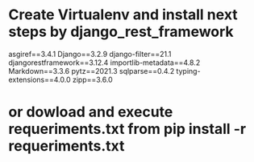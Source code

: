 # Create Virtualenv and install next steps by django_rest_framework

asgiref==3.4.1
Django==3.2.9
django-filter==21.1
djangorestframework==3.12.4
importlib-metadata==4.8.2
Markdown==3.3.6
pytz==2021.3
sqlparse==0.4.2
typing-extensions==4.0.0
zipp==3.6.0


# or dowload and execute requeriments.txt from pip install -r requeriments.txt
